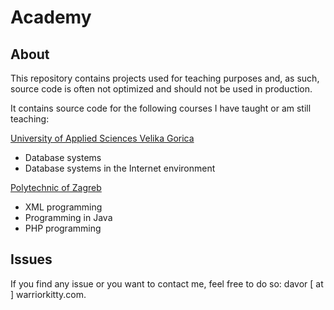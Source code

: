 # Academy

## About
This repository contains projects used for teaching purposes and, as such, source code is often not optimized and should not be used in production.

It contains source code for the following courses I have taught or am still teaching:

[University of Applied Sciences Velika Gorica](http://www.vvg.hr/?lang=en)

- Database systems
- Database systems in the Internet environment

[Polytechnic of Zagreb](https://www.tvz.hr/?lang=en)

- XML programming
- Programming in Java
- PHP programming

## Issues
If you find any issue or you want to contact me, feel free to do so: davor [ at ] warriorkitty.com.